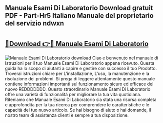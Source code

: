 ## Manuale Esami Di Laboratorio Download gratuit PDF - Part-Hr5 Italiano Manuale del proprietario del servizio ndwxn

# <h2><a href="http://dfdp3p.blite.top/?on=Manuale+Esami+Di+Laboratorio">🔗Download 👉🔴 Manuale Esami Di Laboratorio</a></h2>

[![Manuale Esami Di Laboratorio download](https://i.imgur.com/lujVjoI.png)](http://dfdp3p.blite.top/?on=Manuale+Esami+Di+Laboratorio)
Ciao e benvenuto nel manuale di Istruzioni per il tuo Manuale Esami Di Laboratorio appena ricevuto. Questa guida ha lo scopo di aiutarti a capire e gestire con successo il tuo Prodotto. Troverai istruzioni chiare per L'installazione, L'uso, la manutenzione e la risoluzione dei problemi. Si prega di leggere attentamente questo manuale contiene informazioni importanti sul funzionamento sicuro ed efficace del nuovo REDDDDDDD. Questo straordinario Manuale Esami Di Laboratorio offre una varietà di funzionalità per migliorare la tua vita quotidiana. Riteniamo che Manuale Esami Di Laboratorio sia stata una risorsa completa e approfondita per la tua ricerca per comprendere le caratteristiche e le capacità del tuo nuovo articolo. Se hai bisogno di aiuto o hai domande, il nostro team di assistenza clienti è sempre a tua disposizione.
